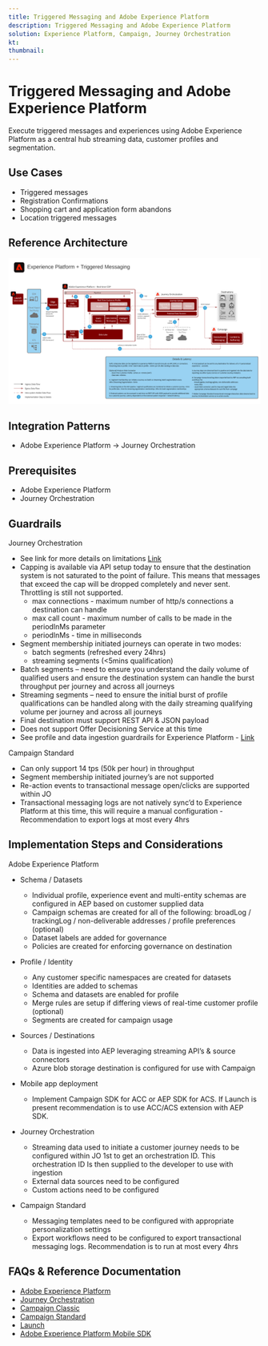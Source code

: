 ```yaml
---
title: Triggered Messaging and Adobe Experience Platform
description: Triggered Messaging and Adobe Experience Platform
solution: Experience Platform, Campaign, Journey Orchestration
kt: 
thumbnail: 
---
```


# Triggered Messaging and Adobe Experience Platform

Execute triggered messages and experiences using Adobe Experience Platform as a central hub streaming data, customer profiles and segmentation.

## Use Cases

* Triggered messages
* Registration Confirmations
* Shopping cart and application form abandons
* Location triggered messages

## Reference Architecture

![Triggered Messaging](assets/triggered.svg)

## Integration Patterns

* Adobe Experience Platform -> Journey Orchestration

## Prerequisites

* Adobe Experience Platform
* Journey Orchestration

## Guardrails

Journey Orchestration

* See link for more details on limitations [Link](https://experienceleague.adobe.com/docs/journeys/using/starting-with-journeys/limitations.html?lang=en#starting-with-journeys)
* Capping is available via API setup today to ensure that the destination system is not saturated to the point of failure.  This means that messages that exceed the cap will be dropped completely and never sent.  Throttling is still not supported.
  * max connections - maximum number of http/s connections a destination can handle
  * max call count - maximum number of calls to be made in the periodInMs parameter
  * periodInMs - time in milliseconds
* Segment membership initiated journeys can operate in two modes:
  * batch segments (refreshed every 24hrs)
  * streaming segments (<5mins qualification)
* Batch segments – need to ensure you understand the daily volume of qualified users and ensure the destination system can handle the burst throughput per journey and across all journeys
* Streaming segments – need to ensure the initial burst of profile qualifications can be handled along with the daily streaming qualifying volume per journey and across all journeys
* Final destination must support REST API & JSON payload
* Does not support Offer Decisioning Service at this time
* See profile and data ingestion guardrails for Experience Platform - [Link](https://experienceleague.adobe.com/docs/experience-platform/profile/guardrails.html?lang=en)

Campaign Standard

* Can only support 14 tps (50k per hour) in throughput
* Segment membership initiated journey’s are not supported
* Re-action events to transactional message open/clicks are supported within JO
* Transactional messaging logs are not natively sync’d to Experience Platform at this time, this will require a manual configuration - Recommendation to export logs at most every 4hrs




## Implementation Steps and Considerations

Adobe Experience Platform

* Schema / Datasets
  * Individual profile, experience event and multi-entity schemas are configured in AEP based on customer supplied data
  * Campaign schemas are created for all of the following: broadLog / trackingLog / non-deliverable addresses / profile preferences (optional)
  * Dataset labels are added for governance
  * Policies are created for enforcing governance on destination

* Profile / Identity
  * Any customer specific namespaces are created for datasets
  * Identities are added to schemas
  * Schema and datasets are enabled for profile
  * Merge rules are setup if differing views of real-time customer profile (optional)
  * Segments are created for campaign usage

* Sources / Destinations
  * Data is ingested into AEP leveraging streaming API’s & source connectors
  * Azure blob storage destination is configured for use with Campaign

* Mobile app deployment
  * Implement Campaign SDK for ACC or AEP SDK for ACS.  If Launch is present recommendation is to use ACC/ACS extension with AEP SDK.

* Journey Orchestration
  * Streaming data used to initiate a customer journey needs to be configured within JO 1st to get an orchestration ID.  This orchestration ID Is then supplied to the developer to use with ingestion
  * External data sources need to be configured
  * Custom actions need to be configured

* Campaign Standard
  * Messaging templates need to be configured with appropriate personalization settings
  * Export workflows need to be configured to export transactional messaging logs. Recommendation is to run at most every 4hrs


## FAQs & Reference Documentation

* [Adobe Experience Platform](https://experienceleague.adobe.com/docs/experience-platform.html?lang=en)
* [Journey Orchestration](https://experienceleague.adobe.com/docs/journey-orchestration.html?lang=en)
* [Campaign Classic](https://experienceleague.adobe.com/docs/campaign-classic.html?lang=en)
* [Campaign Standard](https://experienceleague.adobe.com/docs/campaign-standard.html?lang=en)
* [Launch](https://experienceleague.adobe.com/docs/launch.html?lang=en)
* [Adobe Experience Platform Mobile SDK](https://experienceleague.adobe.com/docs/mobile.html?lang=en)
